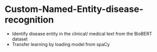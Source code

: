 # Custom-Named-Entity-disease-recognition
- Identify disease entity in the clinical/ medical text from the BioBERT dataset
- Transfer learning by loading model from spaCy
